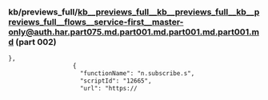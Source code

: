 ### kb/previews_full/kb__previews_full__kb__previews_full__kb__previews_full__flows__service-first__master-only@auth.har.part075.md.part001.md.part001.md.part001.md (part 002)

```md
},
                  {
                    "functionName": "n.subscribe.s",
                    "scriptId": "12665",
                    "url": "https://
```

```
